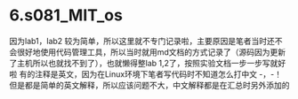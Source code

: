 # 6.s081_MIT_os

因为lab1，lab2 较为简单，所以这里就不专门记录啦，主要原因是笔者当时还不会很好地使用代码管理工具，所以当时就用md文档的方式记录了（源码因为更新了主机所以也就找不到了），也就懒得整lab 1,2了，按照实验文档一步一步写就好啦
有的注释是英文，因为在Linux环境下笔者写代码时不知道怎么打中文  -，-！ 但是都是简单的英文解释，所以应该问题不大，中文解释都是在汇总时另外添加的
